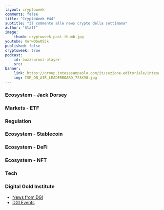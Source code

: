 ```yaml
---
layout: cryptoweek
comments: false
title: "CryptoWeek #44"
subtitle: "Il commento alle news crypto della settimana" 
author: "Staff"
image:
    thumb: cryptoweek-post-thumb.jpg
youtube: XerwQGwOS5k
published: false
cryptoweek: true
podcast:
    id: buzzsprout-player-
    src: 
banner:
    link: https://group.intesasanpaolo.com/it/sezione-editoriale/intesa-sanpaolo-on-air?utm_campaign=GoldInstitute&utm_source=GoldInstitute&utm_medium=Banner_CPM&utm_content=DisplayAwareness&utm_term=GoldInstitute_Banner_CPM_GoldInstitute_
    img: ISP_ON_AIR_LEADERBOARD_728X90.jpg
---
```


### Ecosystem - Jack Dorsey

### Markets - ETF

### Regulation

### Ecosystem - Stablecoin

### Ecosystem - DeFi

### Ecosystem - NFT

### Tech

### Digital Gold Institute

- [News from DGI](https://dgi.io/news/)
- [DGI Events](https://dgi.io/events/)
